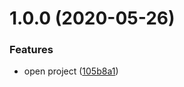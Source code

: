 # 1.0.0 (2020-05-26)


### Features

* open project ([105b8a1](https://github.com/willgm/web-crypto-tools/commit/105b8a1eb6b3db29f14c8fbaae5c73b859c64204))
